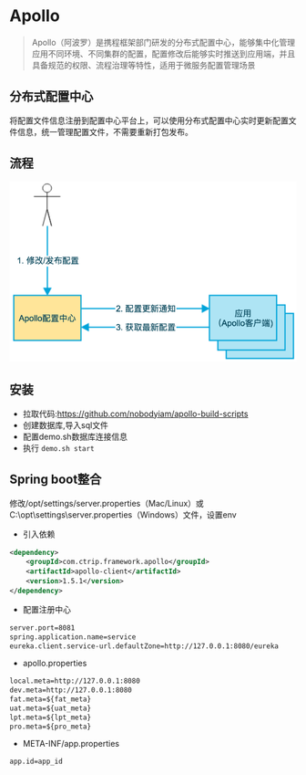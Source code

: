 # Apollo

>Apollo（阿波罗）是携程框架部门研发的分布式配置中心，能够集中化管理应用不同环境、不同集群的配置，配置修改后能够实时推送到应用端，并且具备规范的权限、流程治理等特性，适用于微服务配置管理场景

## 分布式配置中心

将配置文件信息注册到配置中心平台上，可以使用分布式配置中心实时更新配置文件信息，统一管理配置文件，不需要重新打包发布。

## 流程

![2020321874](/assets/2020321874.png)

## 安装

- 拉取代码:<https://github.com/nobodyiam/apollo-build-scripts>
- 创建数据库,导入sql文件
- 配置demo.sh数据库连接信息
- 执行 `demo.sh start`

## Spring boot整合

修改/opt/settings/server.properties（Mac/Linux）或C:\opt\settings\server.properties（Windows）文件，设置env

- 引入依赖

```xml
<dependency>
    <groupId>com.ctrip.framework.apollo</groupId>
    <artifactId>apollo-client</artifactId>
    <version>1.5.1</version>
</dependency>
```

- 配置注册中心

```properties
server.port=8081
spring.application.name=service
eureka.client.service-url.defaultZone=http://127.0.0.1:8080/eureka
```

- apollo.properties

```properties
local.meta=http://127.0.0.1:8080
dev.meta=http://127.0.0.1:8080
fat.meta=${fat_meta}
uat.meta=${uat_meta}
lpt.meta=${lpt_meta}
pro.meta=${pro_meta}
```

- META-INF/app.properties

```properties
app.id=app_id
```